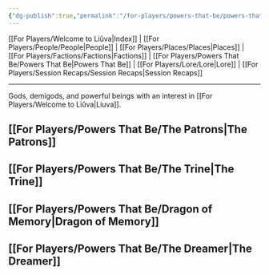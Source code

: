 ```yaml
---
{"dg-publish":true,"permalink":"/for-players/powers-that-be/powers-that-be/"}
---
```


[[For Players/Welcome to Liûva\|Index]] | [[For Players/People/People\|People]] | [[For Players/Places/Places\|Places]] | [[For Players/Factions/Factions\|Factions]] | [[For Players/Powers That Be/Powers That Be\|Powers That Be]] | [[For Players/Lore/Lore\|Lore]] | [[For Players/Session Recaps/Session Recaps\|Session Recaps]]
***
Gods, demigods, and powerful beings with an interest in [[For Players/Welcome to Liûva\|Liuva]].
## [[For Players/Powers That Be/The Patrons\|The Patrons]]
## [[For Players/Powers That Be/The Trine\|The Trine]]
## [[For Players/Powers That Be/Dragon of Memory\|Dragon of Memory]]
## [[For Players/Powers That Be/The Dreamer\|The Dreamer]]
